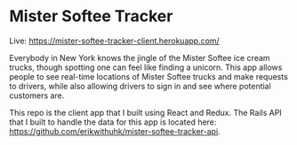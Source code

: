 # Mister Softee Tracker

Live: https://mister-softee-tracker-client.herokuapp.com/

Everybody in New York knows the jingle of the Mister Softee ice cream trucks, though spotting one can feel like finding a unicorn. This app allows people to see real-time locations of Mister Softee trucks and make requests to drivers, while also allowing drivers to sign in and see where potential customers are.

This repo is the client app that I built using React and Redux. The Rails API that I built to handle the data for this app is located here: https://github.com/erikwithuhk/mister-softee-tracker-api.

